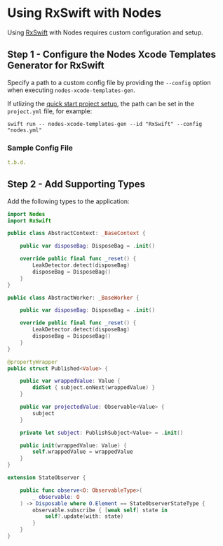 # Using RxSwift with Nodes

Using [RxSwift](https://github.com/ReactiveX/RxSwift) with Nodes requires custom configuration and setup.

## Step 1 - Configure the Nodes Xcode Templates Generator for RxSwift

Specify a path to a custom config file by providing the `--config` option when executing `nodes-xcode-templates-gen`.

If utlizing the [quick start project setup](https://github.com/TinderApp/Nodes#quick-start), the path can be set in the `project.yml` file, for example:

```
swift run -- nodes-xcode-templates-gen --id "RxSwift" --config "nodes.yml"
```

### Sample Config File

```yaml
t.b.d.
```

## Step 2 - Add Supporting Types

Add the following types to the application:

```swift
import Nodes
import RxSwift

public class AbstractContext: _BaseContext {

    public var disposeBag: DisposeBag = .init()

    override public final func _reset() {
        LeakDetector.detect(disposeBag)
        disposeBag = DisposeBag()
    }
}

public class AbstractWorker: _BaseWorker {

    public var disposeBag: DisposeBag = .init()

    override public final func _reset() {
        LeakDetector.detect(disposeBag)
        disposeBag = DisposeBag()
    }
}

@propertyWrapper
public struct Published<Value> {

    public var wrappedValue: Value {
        didSet { subject.onNext(wrappedValue) }
    }

    public var projectedValue: Observable<Value> {
        subject
    }

    private let subject: PublishSubject<Value> = .init()

    public init(wrappedValue: Value) {
        self.wrappedValue = wrappedValue
    }
}

extension StateObserver {

    public func observe<O: ObservableType>(
        _ observable: O
    ) -> Disposable where O.Element == StateObserverStateType {
        observable.subscribe { [weak self] state in
            self?.update(with: state)
        }
    }
}
```

